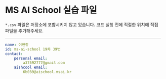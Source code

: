 # MS AI School 실습 파일

`*.csv` 파일은 저장소에 포함시키지 않고 있습니다. 코드 실행 전에 적절한 위치에 직접 파일을 추가해주세요.

---

```yaml
name: 이현령
id: ms-ai-school 19차 39번
contact:
    personal email: 
        a37592777@gmail.com
    aishcool email: 
        6b039@aischool.msai.kr
```